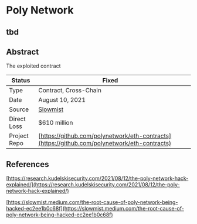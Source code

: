 # Poly Network

## tbd

##

## Abstract

The exploited contract&#x20;

| Status       | Fixed                                                                                            |   |
| ------------ | ------------------------------------------------------------------------------------------------ | - |
| Type         | Contract, Cross-Chain                                                                            |   |
| Date         | August 10, 2021                                                                                  |   |
| Source       | [Slowmist](https://slowmist.medium.com/the-root-cause-of-poly-network-being-hacked-ec2ee1b0c68f) |   |
| Direct Loss  | $610 million                                                                                     |   |
| Project Repo | [https://github.com/polynetwork/eth-contracts](https://github.com/polynetwork/eth-contracts)     |   |



##

## References

[https://research.kudelskisecurity.com/2021/08/12/the-poly-network-hack-explained/](https://research.kudelskisecurity.com/2021/08/12/the-poly-network-hack-explained/)

[https://slowmist.medium.com/the-root-cause-of-poly-network-being-hacked-ec2ee1b0c68f](https://slowmist.medium.com/the-root-cause-of-poly-network-being-hacked-ec2ee1b0c68f)
